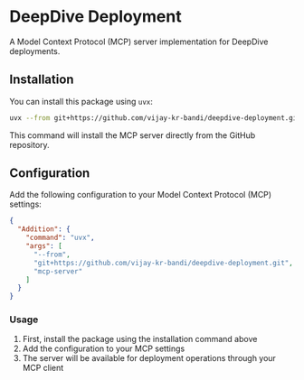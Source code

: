 # DeepDive Deployment

A Model Context Protocol (MCP) server implementation for DeepDive deployments.

## Installation

You can install this package using `uvx`:

```bash
uvx --from git+https://github.com/vijay-kr-bandi/deepdive-deployment.git mcp-server
```

This command will install the MCP server directly from the GitHub repository.

## Configuration

Add the following configuration to your Model Context Protocol (MCP) settings:

```json
{
  "Addition": {
    "command": "uvx",
    "args": [
      "--from",
      "git+https://github.com/vijay-kr-bandi/deepdive-deployment.git",
      "mcp-server"
    ]
  }
}
```

### Usage

1. First, install the package using the installation command above
2. Add the configuration to your MCP settings
3. The server will be available for deployment operations through your MCP client
